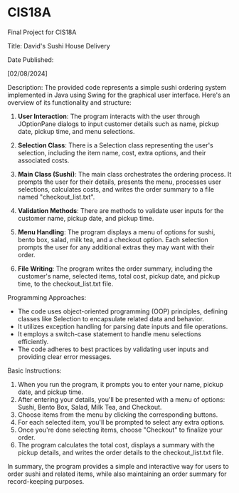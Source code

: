 # CIS18A
Final Project for CIS18A

Title: David's Sushi House Delivery

Date Published:

[02/08/2024]

Description:
The provided code represents a simple sushi ordering system implemented in Java using Swing for the graphical user interface. Here's an overview of its functionality and structure:

1. **User Interaction**: The program interacts with the user through JOptionPane dialogs to input customer details such as name, pickup date, pickup time, and menu selections.

2. **Selection Class**: There is a Selection class representing the user's selection, including the item name, cost, extra options, and their associated costs.

3. **Main Class (Sushi)**: The main class orchestrates the ordering process. It prompts the user for their details, presents the menu, processes user selections, calculates costs, and writes the order summary to a file named "checkout_list.txt".

4. **Validation Methods**: There are methods to validate user inputs for the customer name, pickup date, and pickup time.

5. **Menu Handling**: The program displays a menu of options for sushi, bento box, salad, milk tea, and a checkout option. Each selection prompts the user for any additional extras they may want with their order.

6. **File Writing**: The program writes the order summary, including the customer's name, selected items, total cost, pickup date, and pickup time, to the checkout_list.txt file.

Programming Approaches:
- The code uses object-oriented programming (OOP) principles, defining classes like Selection to encapsulate related data and behavior.
- It utilizes exception handling for parsing date inputs and file operations.
- It employs a switch-case statement to handle menu selections efficiently.
- The code adheres to best practices by validating user inputs and providing clear error messages.

Basic Instructions:
1. When you run the program, it prompts you to enter your name, pickup date, and pickup time.
2. After entering your details, you'll be presented with a menu of options: Sushi, Bento Box, Salad, Milk Tea, and Checkout.
3. Choose items from the menu by clicking the corresponding buttons.
4. For each selected item, you'll be prompted to select any extra options.
5. Once you're done selecting items, choose "Checkout" to finalize your order.
6. The program calculates the total cost, displays a summary with the pickup details, and writes the order details to the checkout_list.txt file.

In summary, the program provides a simple and interactive way for users to order sushi and related items, while also maintaining an order summary for record-keeping purposes.

